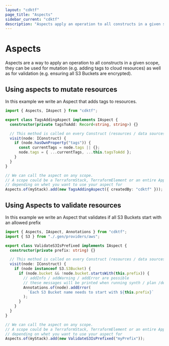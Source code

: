 ```yaml
---
layout: "cdktf"
page_title: "Aspects"
sidebar_current: "cdktf"
description: "Aspects apply an operation to all constructs in a given scope. You can use them for mutation (e.g., add resource tags) and validation (e.g., check encryption)."
---
```


# Aspects

Aspects are a way to apply an operation to all constructs in a given scope, they can be used for mutation (e.g. adding tags to cloud resources) as well as for validation (e.g. ensuring all S3 Buckets are encrypted).

## Using aspects to mutate resources

In this example we write an Aspect that adds tags to resources.

```ts
import { Aspects, IAspect } from "cdktf";

export class TagsAddingAspect implements IAspect {
  constructor(private tagsToAdd: Record<string, string>) {}

  // This method is called on every Construct (resources / data sources / Terraform Elements)
  visit(node: IConstruct) {
    if (node.hasOwnProperty("tags")) {
      const currentTags = node.tags || {};
      node.tags = { ...currentTags, ...this.tagsToAdd };
    }
  }
}

// We can call the aspect on any scope.
// A scope could be a TerraformStack, TerraformElement or an entire Application
// depending on whet you want to use your aspect for
Aspects.of(myStack).add(new TagsAddingAspect({ createdBy: "cdktf" }));
```

## Using Aspects to validate resources

In this example we write an Aspect that validates if all S3 Buckets start with an allowed prefix

```ts
import { Aspects, IAspect, Annotations } from "cdktf";
import { S3 } from "./.gen/providers/aws";

export class ValidateS3IsPrefixed implements IAspect {
  constructor(private prefix: string) {}

  // This method is called on every Construct (resources / data sources / Terraform Elements)
  visit(node: IConstruct) {
    if (node instanceof S3.S3Bucket) {
      if (node.bucket && !node.bucket.startsWith(this.prefix)) {
        // addInfo / addWarning / addError are possible
        // these messages will be printed when running synth / plan /deploy
        Annotations.of(node).addError(
          `Each S3 Bucket name needs to start with ${this.prefix}`
        );
      }
    }
  }
}

// We can call the aspect on any scope.
// A scope could be a TerraformStack, TerraformElement or an entire Application
// depending on whet you want to use your aspect for
Aspects.of(myStack).add(new ValidateS3IsPrefixed("myPrefix"));
```
